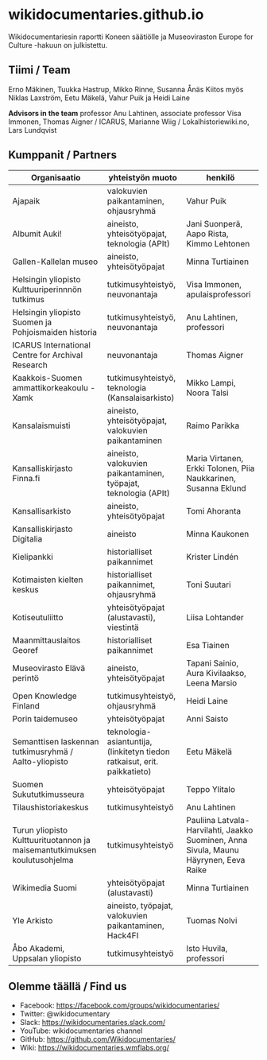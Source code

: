 # wikidocumentaries.github.io
Wikidocumentariesin raportti Koneen säätiölle ja Museoviraston Europe for Culture -hakuun on julkistettu.



## Tiimi / Team
Erno Mäkinen, Tuukka Hastrup, Mikko Rinne, Susanna Ånäs
Kiitos myös Niklas Laxström, Eetu Mäkelä, Vahur Puik ja Heidi Laine

**Advisors in the team** professor Anu Lahtinen, associate professor Visa Immonen, Thomas Aigner / ICARUS, Marianne Wiig / Lokalhistoriewiki.no, Lars Lundqvist

## Kumppanit / Partners

Organisaatio | yhteistyön muoto | henkilö
-------------|------------------|--------
Ajapaik | valokuvien paikantaminen, ohjausryhmä | Vahur Puik
Albumit Auki! | aineisto, yhteisötyöpajat, teknologia (APIt) | Jani Suonperä, Aapo Rista, Kimmo Lehtonen
Gallen-Kallelan museo | aineisto, yhteisötyöpajat | Minna Turtiainen
Helsingin yliopisto Kulttuuriperinnnön tutkimus | tutkimusyhteistyö, neuvonantaja | Visa Immonen, apulaisprofessori
Helsingin yliopisto Suomen ja Pohjoismaiden historia | tutkimusyhteistyö, neuvonantaja | Anu Lahtinen, professori
ICARUS International Centre for Archival Research | neuvonantaja | Thomas Aigner
Kaakkois-Suomen ammattikorkeakoulu - Xamk | tutkimusyhteistyö, teknologia (Kansalaisarkisto) | Mikko Lampi, Noora Talsi
Kansalaismuisti | aineisto, yhteisötyöpajat, valokuvien paikantaminen | Raimo Parikka
Kansalliskirjasto Finna.fi | aineisto, valokuvien paikantaminen, työpajat, teknologia (APIt) | Maria Virtanen, Erkki Tolonen, Piia Naukkarinen, Susanna Eklund
Kansallisarkisto | aineisto, yhteisötyöpajat | Tomi Ahoranta
Kansalliskirjasto Digitalia | aineisto | Minna Kaukonen
Kielipankki | historialliset paikannimet | Krister Lindén
Kotimaisten kielten keskus | historialliset paikannimet, ohjausryhmä | Toni Suutari
Kotiseutuliitto | yhteisötyöpajat (alustavasti), viestintä | Liisa Lohtander
Maanmittauslaitos Georef | historialliset paikannimet | Esa Tiainen
Museovirasto Elävä perintö | aineisto, yhteisötyöpajat | Tapani Sainio, Aura Kivilaakso, Leena Marsio
Open Knowledge Finland | tutkimusyhteistyö, ohjausryhmä | Heidi Laine
Porin taidemuseo | yhteisötyöpajat | Anni Saisto
Semanttisen laskennan tutkimusryhmä / Aalto-yliopisto | teknologia-asiantuntija, (linkitetyn tiedon ratkaisut, erit. paikkatieto) | Eetu Mäkelä
Suomen Sukututkimusseura | yhteisötyöpajat | Teppo Ylitalo
Tilaushistoriakeskus | tutkimusyhteistyö | Anu Lahtinen
Turun yliopisto Kulttuurituotannon ja maisemantutkimuksen koulutusohjelma | tutkimusyhteistyö | Pauliina Latvala-Harvilahti, Jaakko Suominen, Anna Sivula, Maunu Häyrynen, Eeva Raike
Wikimedia Suomi | yhteisötyöpajat (alustavasti) | Minna Turtiainen
Yle Arkisto | aineisto, työpajat, valokuvien paikantaminen, Hack4FI | Tuomas Nolvi
Åbo Akademi, Uppsalan yliopisto | tutkimusyhteistyö | Isto Huvila, professori


## Olemme täällä / Find us
- Facebook: https://facebook.com/groups/wikidocumentaries/
- Twitter: @wikidocumentary
- Slack: https://wikidocumentaries.slack.com/
- YouTube: wikidocumentaries channel
- GitHub: https://github.com/Wikidocumentaries/
- Wiki: https://wikidocumentaries.wmflabs.org/
